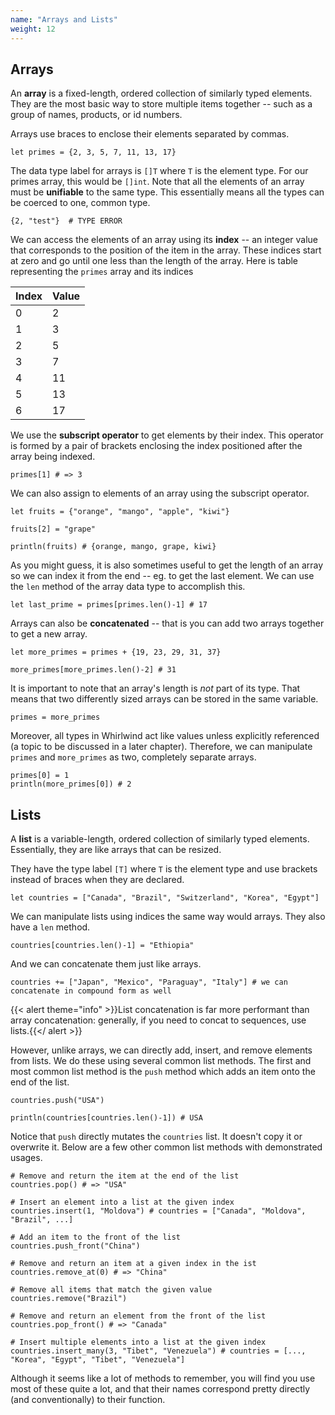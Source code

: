 ```yaml
---
name: "Arrays and Lists"
weight: 12
---
```


## Arrays

An **array** is a fixed-length, ordered collection of similarly typed elements.  
They are the most basic way to store multiple items together -- such as a group
of names, products, or id numbers.  

Arrays use braces to enclose their elements separated by commas.  

    let primes = {2, 3, 5, 7, 11, 13, 17}

The data type label for arrays is `[]T` where `T` is the element type.  For our
primes array, this would be `[]int`.  Note that all the elements of an array must
be **unifiable** to the same type.  This essentially means all the types can be
coerced to one, common type.

    {2, "test"}  # TYPE ERROR

We can access the elements of an array using its **index** -- an integer value
that corresponds to the position of the item in the array.  These indices start
at zero and go until one less than the length of the array.  Here is table representing
the `primes` array and its indices

| Index | Value |
| ----- | ----- |
| 0 | 2 |
| 1 | 3 |
| 2 | 5 |
| 3 | 7 |
| 4 | 11 |
| 5 | 13 |
| 6 | 17 |

We use the **subscript operator** to get elements by their index.  This operator
is formed by a pair of brackets enclosing the index positioned after the array being
indexed.

    primes[1] # => 3

We can also assign to elements of an array using the subscript operator.

    let fruits = {"orange", "mango", "apple", "kiwi"}

    fruits[2] = "grape"

    println(fruits) # {orange, mango, grape, kiwi}

As you might guess, it is also sometimes useful to get the length of an array so we can
index it from the end -- eg. to get the last element.  We can use the `len` method of
the array data type to accomplish this.

    let last_prime = primes[primes.len()-1] # 17

Arrays can also be **concatenated** -- that is you can add two arrays together to get
a new array.

    let more_primes = primes + {19, 23, 29, 31, 37}

    more_primes[more_primes.len()-2] # 31

It is important to note that an array's length is *not* part of its type.  That means that
two differently sized arrays can be stored in the same variable.

    primes = more_primes

Moreover, all types in Whirlwind act like values unless explicitly referenced (a topic to be
discussed in a later chapter).  Therefore, we can manipulate `primes` and `more_primes` as two,
completely separate arrays.

    primes[0] = 1
    println(more_primes[0]) # 2

## Lists

A **list** is a variable-length, ordered collection of similarly typed elements.  Essentially,
they are like arrays that can be resized. 

They have the type label `[T]` where `T` is the element type and use brackets instead of braces
when they are declared.

    let countries = ["Canada", "Brazil", "Switzerland", "Korea", "Egypt"]

We can manipulate lists using indices the same way would arrays.  They also have a `len` method.

    countries[countries.len()-1] = "Ethiopia"

And we can concatenate them just like arrays.

    countries += ["Japan", "Mexico", "Paraguay", "Italy"] # we can concatenate in compound form as well

{{< alert theme="info" >}}List concatenation is far more performant than array concatenation:
generally, if you need to concat to sequences, use lists.{{</ alert >}}

However, unlike arrays, we can directly add, insert, and remove elements from lists.  We do these
using several common list methods.  The first and most common list method is the `push` method which
adds an item onto the end of the list.

    countries.push("USA")

    println(countries[countries.len()-1]) # USA

Notice that `push` directly mutates the `countries` list.  It doesn't copy it or overwrite it.  Below
are a few other common list methods with demonstrated usages.

    # Remove and return the item at the end of the list
    countries.pop() # => "USA"

    # Insert an element into a list at the given index
    countries.insert(1, "Moldova") # countries = ["Canada", "Moldova", "Brazil", ...]

    # Add an item to the front of the list
    countries.push_front("China")

    # Remove and return an item at a given index in the ist
    countries.remove_at(0) # => "China"

    # Remove all items that match the given value
    countries.remove("Brazil")

    # Remove and return an element from the front of the list
    countries.pop_front() # => "Canada"

    # Insert multiple elements into a list at the given index
    countries.insert_many(3, "Tibet", "Venezuela") # countries = [..., "Korea", "Egypt", "Tibet", "Venezuela"]

Although it seems like a lot of methods to remember, you will find you use most of these quite a lot,
and that their names correspond pretty directly (and conventionally) to their function.





